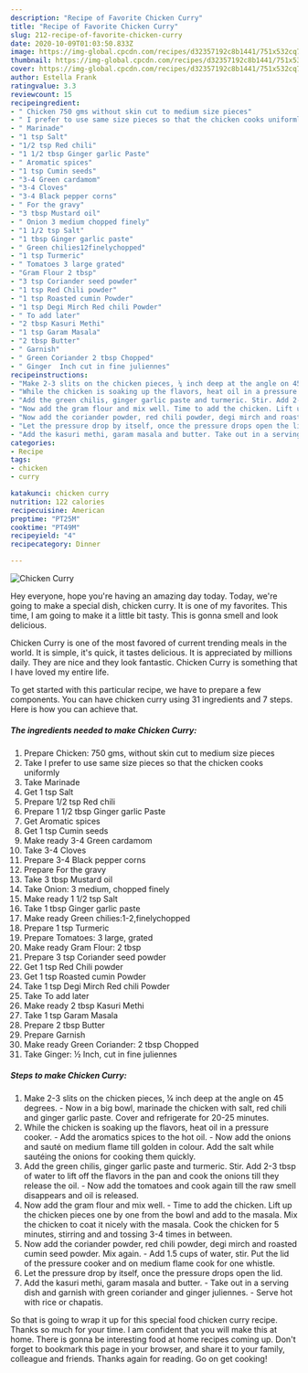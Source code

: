 ```yaml
---
description: "Recipe of Favorite Chicken Curry"
title: "Recipe of Favorite Chicken Curry"
slug: 212-recipe-of-favorite-chicken-curry
date: 2020-10-09T01:03:50.833Z
image: https://img-global.cpcdn.com/recipes/d32357192c8b1441/751x532cq70/chicken-curry-recipe-main-photo.jpg
thumbnail: https://img-global.cpcdn.com/recipes/d32357192c8b1441/751x532cq70/chicken-curry-recipe-main-photo.jpg
cover: https://img-global.cpcdn.com/recipes/d32357192c8b1441/751x532cq70/chicken-curry-recipe-main-photo.jpg
author: Estella Frank
ratingvalue: 3.3
reviewcount: 15
recipeingredient:
- " Chicken 750 gms without skin cut to medium size pieces"
- " I prefer to use same size pieces so that the chicken cooks uniformly"
- " Marinade"
- "1 tsp Salt"
- "1/2 tsp Red chili"
- "1 1/2 tbsp Ginger garlic Paste"
- " Aromatic spices"
- "1 tsp Cumin seeds"
- "3-4 Green cardamom"
- "3-4 Cloves"
- "3-4 Black pepper corns"
- " For the gravy"
- "3 tbsp Mustard oil"
- " Onion 3 medium chopped finely"
- "1 1/2 tsp Salt"
- "1 tbsp Ginger garlic paste"
- " Green chilies12finelychopped"
- "1 tsp Turmeric"
- " Tomatoes 3 large grated"
- "Gram Flour 2 tbsp"
- "3 tsp Coriander seed powder"
- "1 tsp Red Chili powder"
- "1 tsp Roasted cumin Powder"
- "1 tsp Degi Mirch Red chili Powder"
- " To add later"
- "2 tbsp Kasuri Methi"
- "1 tsp Garam Masala"
- "2 tbsp Butter"
- " Garnish"
- " Green Coriander 2 tbsp Chopped"
- " Ginger  Inch cut in fine juliennes"
recipeinstructions:
- "Make 2-3 slits on the chicken pieces, ¼ inch deep at the angle on 45 degrees. Now in a big bowl, marinade the chicken with salt, red chili and ginger garlic paste. Cover and refrigerate for 20-25 minutes."
- "While the chicken is soaking up the flavors, heat oil in a pressure cooker. Add the aromatics spices to the hot oil. Now add the onions and sauté on medium flame till golden in colour. Add the salt while sautéing the onions for cooking them quickly."
- "Add the green chilis, ginger garlic paste and turmeric. Stir. Add 2-3 tbsp of water to lift off the flavors in the pan and cook the onions till they release the oil. Now add the tomatoes and cook again till the raw smell disappears and oil is released."
- "Now add the gram flour and mix well. Time to add the chicken. Lift up the chicken pieces one by one from the bowl and add to the masala. Mix the chicken to coat it nicely with the masala. Cook the chicken for 5 minutes, stirring and and tossing 3-4 times in between."
- "Now add the coriander powder, red chili powder, degi mirch and roasted cumin seed powder. Mix again. Add 1.5 cups of water, stir. Put the lid of the pressure cooker and on medium flame cook for one whistle."
- "Let the pressure drop by itself, once the pressure drops open the lid."
- "Add the kasuri methi, garam masala and butter. Take out in a serving dish and garnish with green coriander and ginger juliennes. Serve hot with rice or chapatis."
categories:
- Recipe
tags:
- chicken
- curry

katakunci: chicken curry 
nutrition: 122 calories
recipecuisine: American
preptime: "PT25M"
cooktime: "PT49M"
recipeyield: "4"
recipecategory: Dinner

---
```



![Chicken Curry](https://img-global.cpcdn.com/recipes/d32357192c8b1441/751x532cq70/chicken-curry-recipe-main-photo.jpg)

Hey everyone, hope you're having an amazing day today. Today, we're going to make a special dish, chicken curry. It is one of my favorites. This time, I am going to make it a little bit tasty. This is gonna smell and look delicious.

Chicken Curry is one of the most favored of current trending meals in the world. It is simple, it's quick, it tastes delicious. It is appreciated by millions daily. They are nice and they look fantastic. Chicken Curry is something that I have loved my entire life.




To get started with this particular recipe, we have to prepare a few components. You can have chicken curry using 31 ingredients and 7 steps. Here is how you can achieve that.

<!--inarticleads1-->

##### The ingredients needed to make Chicken Curry:

1. Prepare  Chicken: 750 gms, without skin cut to medium size pieces
1. Take  I prefer to use same size pieces so that the chicken cooks uniformly
1. Take  Marinade
1. Get 1 tsp Salt
1. Prepare 1/2 tsp Red chili
1. Prepare 1 1/2 tbsp Ginger garlic Paste
1. Get  Aromatic spices
1. Get 1 tsp Cumin seeds
1. Make ready 3-4 Green cardamom
1. Take 3-4 Cloves
1. Prepare 3-4 Black pepper corns
1. Prepare  For the gravy
1. Take 3 tbsp Mustard oil
1. Take  Onion: 3 medium, chopped finely
1. Make ready 1 1/2 tsp Salt
1. Take 1 tbsp Ginger garlic paste
1. Make ready  Green chilies:1-2,finelychopped
1. Prepare 1 tsp Turmeric
1. Prepare  Tomatoes: 3 large, grated
1. Make ready Gram Flour: 2 tbsp
1. Prepare 3 tsp Coriander seed powder
1. Get 1 tsp Red Chili powder
1. Get 1 tsp Roasted cumin Powder
1. Take 1 tsp Degi Mirch Red chili Powder
1. Take  To add later
1. Make ready 2 tbsp Kasuri Methi
1. Take 1 tsp Garam Masala
1. Prepare 2 tbsp Butter
1. Prepare  Garnish
1. Make ready  Green Coriander: 2 tbsp Chopped
1. Take  Ginger: ½ Inch, cut in fine juliennes




<!--inarticleads2-->

##### Steps to make Chicken Curry:

1. Make 2-3 slits on the chicken pieces, ¼ inch deep at the angle on 45 degrees. - Now in a big bowl, marinade the chicken with salt, red chili and ginger garlic paste. Cover and refrigerate for 20-25 minutes.
1. While the chicken is soaking up the flavors, heat oil in a pressure cooker. - Add the aromatics spices to the hot oil. - Now add the onions and sauté on medium flame till golden in colour. Add the salt while sautéing the onions for cooking them quickly.
1. Add the green chilis, ginger garlic paste and turmeric. Stir. Add 2-3 tbsp of water to lift off the flavors in the pan and cook the onions till they release the oil. - Now add the tomatoes and cook again till the raw smell disappears and oil is released.
1. Now add the gram flour and mix well. - Time to add the chicken. Lift up the chicken pieces one by one from the bowl and add to the masala. Mix the chicken to coat it nicely with the masala. Cook the chicken for 5 minutes, stirring and and tossing 3-4 times in between.
1. Now add the coriander powder, red chili powder, degi mirch and roasted cumin seed powder. Mix again. - Add 1.5 cups of water, stir. Put the lid of the pressure cooker and on medium flame cook for one whistle.
1. Let the pressure drop by itself, once the pressure drops open the lid.
1. Add the kasuri methi, garam masala and butter. - Take out in a serving dish and garnish with green coriander and ginger juliennes. - Serve hot with rice or chapatis.




So that is going to wrap it up for this special food chicken curry recipe. Thanks so much for your time. I am confident that you will make this at home. There is gonna be interesting food at home recipes coming up. Don't forget to bookmark this page in your browser, and share it to your family, colleague and friends. Thanks again for reading. Go on get cooking!
